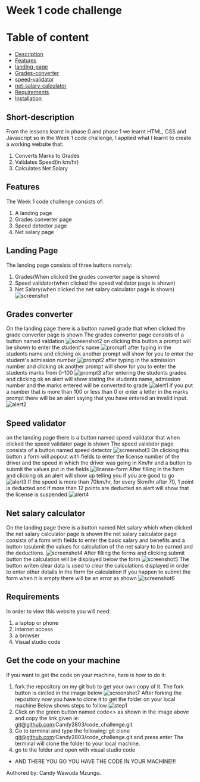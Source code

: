 # Week 1 code challenge

# Table of content

- [Description](#short-description)
- [Features](#features)
- [landing-page](#landing-page)
- [Grades-converter](#Grades-converter)
- [speed-validator](#speed-validator)
- [net-salary-calculator](#Net-salary-calculator)
- [Requirements](#Requirements)
- [Installation](#Get-the-code-on-your-machine)

## Short-description

From the lessons learnt in phase 0 and phase 1 we learnt HTML, CSS and Javascript so in the Week 1 code challenge, I applied what I learnt to create a working website that:
1. Converts Marks to Grades
2. Validates Speed(in km/hr)
3. Calculates Net Salary

## Features 

The Week 1 code challenge consists of:
1. A landing page 
2. Grades converter page
3. Speed detector page
4. Net salary page

## Landing Page 

The landing page consists of three buttons namely:
1. Grades(When clicked the grades converter page is shown)
2. Speed validator(when clicked the speed validator page is shown)
3. Net Salary(when clicked the net salary calculator page is shown)
![screenshot](./images/Screenshot%202024-07-02%20at%2009.24.20.png)

## Grades converter

On the landing page there is a button named grade that when clicked the grade converter page is shown
The grades converter page consists of a button named valdation
![screenshot2](./images/Screenshot%202024-07-02%20at%2010.03.51.png)
on clicking this button a prompt will be shown to enter the student's name
![prompt1](./images/Screenshot%202024-07-02%20at%2010.36.36.png)
after typing in the students name and clicking ok another prompt will show for you to enter the student's admission number
![prompt2](./images/Screenshot%202024-07-02%20at%2010.39.58.png)
after typing in the admission number and clicking ok another prompt will show for you to enter the students marks from 0-100 
![prompt3](./images/Screenshot%202024-07-02%20at%2010.43.03.png)
after entering the students grades and clicking ok an alert will show stating the students name, admission number and the marks entered will be converted to grade
![alert1](./images/Screenshot%202024-07-02%20at%2010.48.43.png)
if you put a number that is more than 100 or less than 0 or enter a letter in the marks prompt there will be an alert saying that you have entered an invalid input.
![alert2](./images/Screenshot%202024-07-02%20at%2010.49.05.png)


## Speed validator

on the landing page there is a button named speed validator that when clicked the speed validator page is shown
The speed validator page consists of a button named speed detector
![screenshot3](./images/Screenshot%202024-07-02%20at%2010.04.00.png)
On clicking this button a form will popout with fields to enter the license number of the driver and the speed in which the driver was going in Km/hr and a button to submit the values put in the fields
![license-form](./images/Screenshot%202024-07-02%20at%2010.59.25.png)
After filling in the form and clicking ok an alert will show up telling you if you are good to go
![alert3](./images/Screenshot%202024-07-02%20at%2012.09.30.png)
If the speed is more than 70km/hr, for every 5km/hr after 70, 1 point is deducted and if more than 12 points are deducted an alert will show that the license is suspended
![alert4](./images/Screenshot%202024-07-02%20at%2012.16.00.png)

## Net salary calculator

On the landing page there is a button named Net salary which when clicked the net salary calculator page is shown
the net salary calculator page consists of a form with fields to enter the basic salary and benefits and a button tosubmit the values for calculation of the net salary to be earned and the deductions.
![screenshot4](./images/Screenshot%202024-07-02%20at%2012.19.49.png)
After filling the forms and clicking submit button the calculation will be displayed below the form 
![screenshot5](./images/Screenshot%202024-07-02%20at%2012.21.35.png)
The button writen clear data is used to clear the calculations displayed in order to enter other details in the form for calculation
If you happen to submit the form when it is empty there will be an error as shown
![screenshot6](./images/Screenshot%202024-07-02%20at%2012.44.47.png)

## Requirements

In order to view this website you will need:
1. a laptop or phone
2. internet access
3. a browser
4. Visual studio code

## Get the code on your machine

If you want to get the code on your machine, here is how to do it:
1. fork the repository on my git hub to get your own copy of it. The fork button is circled in the image below
![screenshot7](./images/Screenshot%202024-07-02%20at%2012.27.24.png)
After forking the repository now you have to clone it to get the folder on your local machine
Below shows steps to follow
![step1](./images/Screenshot%202024-07-02%20at%2012.31.07.png)
1. Click on the green button named code<> as shown in the image above and copy the link given ie: git@github.com:Candy2803/code_challenge.git
2. Go to terminal and type the following: git clone git@github.com:Candy2803/code_challenge.git and press enter
The terminal will clone the folder to your local machine.
3. go to the folder and open with visual studio code
* AND THERE YOU GO YOU HAVE THE CODE IN YOUR MACHINE!!!

Authored by: Candy Wawuda Mzungu.